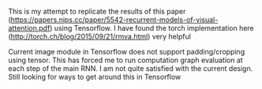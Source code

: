 This is my attempt to replicate the results of this paper (https://papers.nips.cc/paper/5542-recurrent-models-of-visual-attention.pdf) using Tensorflow. I have found the torch implementation here (http://torch.ch/blog/2015/09/21/rmva.html) very helpful

Current image module in Tensorflow does not support padding/cropping using tensor. This has forced me to run computation graph evaluation at each step of the main RNN. I am not quite satisfied with the current design. Still looking for ways to get around this in Tensorflow
